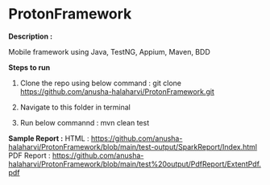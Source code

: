 # ProtonFramework

**Description :**

Mobile framework using Java, TestNG, Appium, Maven, BDD

**Steps to run**

1) Clone the repo using below command :
 git clone https://github.com/anusha-halaharvi/ProtonFramework.git
 
2) Navigate to this folder in terminal
3) Run below commannd :
mvn clean test

**Sample Report :**
HTML : https://github.com/anusha-halaharvi/ProtonFramework/blob/main/test-output/SparkReport/Index.html
PDF Report : https://github.com/anusha-halaharvi/ProtonFramework/blob/main/test%20output/PdfReport/ExtentPdf.pdf
